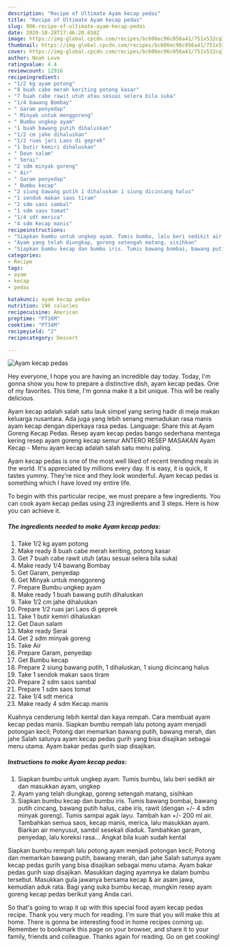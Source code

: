```yaml
---
description: "Recipe of Ultimate Ayam kecap pedas"
title: "Recipe of Ultimate Ayam kecap pedas"
slug: 906-recipe-of-ultimate-ayam-kecap-pedas
date: 2020-10-28T17:46:20.658Z
image: https://img-global.cpcdn.com/recipes/bc606ec96c056a41/751x532cq70/ayam-kecap-pedas-foto-resep-utama.jpg
thumbnail: https://img-global.cpcdn.com/recipes/bc606ec96c056a41/751x532cq70/ayam-kecap-pedas-foto-resep-utama.jpg
cover: https://img-global.cpcdn.com/recipes/bc606ec96c056a41/751x532cq70/ayam-kecap-pedas-foto-resep-utama.jpg
author: Noah Love
ratingvalue: 4.4
reviewcount: 12916
recipeingredient:
- "1/2 kg ayam potong"
- "8 buah cabe merah keriting potong kasar"
- "7 buah cabe rawit utuh atau sesuai selera bila suka"
- "1/4 bawang Bombay"
- " Garam penyedap"
- " Minyak untuk menggoreng"
- " Bumbu ungkep ayam"
- "1 buah bawang putih dihaluskan"
- "1/2 cm jahe dihaluskan"
- "1/2 ruas jari Laos di geprek"
- "1 butir kemiri dihaluskan"
- " Daun salam"
- " Serai"
- "2 sdm minyak goreng"
- " Air"
- " Garam penyedap"
- " Bumbu kecap"
- "2 siung bawang putih 1 dihaluskan 1 siung dicincang halus"
- "1 sendok makan saos tiram"
- "2 sdm saos sambal"
- "1 sdm saos tomat"
- "1/4 sdt merica"
- "4 sdm Kecap manis"
recipeinstructions:
- "Siapkan bumbu untuk ungkep ayam. Tumis bumbu, lalu beri sedikit air dan masukkan ayam, ungkep"
- "Ayam yang telah diungkap, goreng setengah matang, sisihkan"
- "Siapkan bumbu kecap dan bumbu iris. Tumis bawang bombai, bawang putih cincang, bawang putih halus, cabe iris, rawit (dengan +/- 4 sdm minyak goreng). Tumis sampai agak layu. Tambah kan +/- 200 ml air. Tambahkan semua saos, kecap manis, merica, lalu masukkan ayam. Biarkan air menyusut, sambil sesekali diaduk. Tambahkan garam, penyedap, lalu koreksi rasa... Angkat bila kuah sudah kental"
categories:
- Recipe
tags:
- ayam
- kecap
- pedas

katakunci: ayam kecap pedas 
nutrition: 196 calories
recipecuisine: American
preptime: "PT16M"
cooktime: "PT34M"
recipeyield: "2"
recipecategory: Dessert

---
```



![Ayam kecap pedas](https://img-global.cpcdn.com/recipes/bc606ec96c056a41/751x532cq70/ayam-kecap-pedas-foto-resep-utama.jpg)

Hey everyone, I hope you are having an incredible day today. Today, I'm gonna show you how to prepare a distinctive dish, ayam kecap pedas. One of my favorites. This time, I'm gonna make it a bit unique. This will be really delicious.

Ayam kecap adalah salah satu lauk simpel yang sering hadir di meja makan keluarga nusantara. Ada juga yang lebih senang memadukan rasa manis ayam kecap dengan diperkaya rasa pedas. Language: Share this at Ayam Goreng Kecap Pedas. Resep ayam kecap pedas bango sederhana mentega kering resep ayam goreng kecap semur ANTERO RESEP MASAKAN Ayam Kecap - Menu ayam kecap adalah salah satu menu paling.

Ayam kecap pedas is one of the most well liked of recent trending meals in the world. It's appreciated by millions every day. It is easy, it is quick, it tastes yummy. They're nice and they look wonderful. Ayam kecap pedas is something which I have loved my entire life.


To begin with this particular recipe, we must prepare a few ingredients. You can cook ayam kecap pedas using 23 ingredients and 3 steps. Here is how you can achieve it.

<!--inarticleads1-->

##### The ingredients needed to make Ayam kecap pedas:

1. Take 1/2 kg ayam potong
1. Make ready 8 buah cabe merah keriting, potong kasar
1. Get 7 buah cabe rawit utuh (atau sesuai selera bila suka)
1. Make ready 1/4 bawang Bombay
1. Get  Garam, penyedap
1. Get  Minyak untuk menggoreng
1. Prepare  Bumbu ungkep ayam
1. Make ready 1 buah bawang putih dihaluskan
1. Take 1/2 cm jahe dihaluskan
1. Prepare 1/2 ruas jari Laos di geprek
1. Take 1 butir kemiri dihaluskan
1. Get  Daun salam
1. Make ready  Serai
1. Get 2 sdm minyak goreng
1. Take  Air
1. Prepare  Garam, penyedap
1. Get  Bumbu kecap
1. Prepare 2 siung bawang putih, 1 dihaluskan, 1 siung dicincang halus
1. Take 1 sendok makan saos tiram
1. Prepare 2 sdm saos sambal
1. Prepare 1 sdm saos tomat
1. Take 1/4 sdt merica
1. Make ready 4 sdm Kecap manis


Kuahnya cenderung lebih kental dan kaya rempah. Cara membuat ayam kecap pedas manis. Siapkan bumbu rempah lalu potong ayam menjadi potongan kecil; Potong dan memarkan bawang putih, bawang merah, dan jahe Salah satunya ayam kecap pedas gurih yang bisa disajikan sebagai menu utama. Ayam bakar pedas gurih siap disajikan. 

<!--inarticleads2-->

##### Instructions to make Ayam kecap pedas:

1. Siapkan bumbu untuk ungkep ayam. Tumis bumbu, lalu beri sedikit air dan masukkan ayam, ungkep
1. Ayam yang telah diungkap, goreng setengah matang, sisihkan
1. Siapkan bumbu kecap dan bumbu iris. Tumis bawang bombai, bawang putih cincang, bawang putih halus, cabe iris, rawit (dengan +/- 4 sdm minyak goreng). Tumis sampai agak layu. Tambah kan +/- 200 ml air. Tambahkan semua saos, kecap manis, merica, lalu masukkan ayam. Biarkan air menyusut, sambil sesekali diaduk. Tambahkan garam, penyedap, lalu koreksi rasa... Angkat bila kuah sudah kental


Siapkan bumbu rempah lalu potong ayam menjadi potongan kecil; Potong dan memarkan bawang putih, bawang merah, dan jahe Salah satunya ayam kecap pedas gurih yang bisa disajikan sebagai menu utama. Ayam bakar pedas gurih siap disajikan. Masukkan daging ayamnya ke dalam bumbu tersebut. Masukkan gula jawanya bersama kecap &amp; air asam jawa, kemudian aduk rata. Bagi yang suka bumbu kecap, mungkin resep ayam goreng kecap pedas berikut yang Anda cari. 

So that's going to wrap it up with this special food ayam kecap pedas recipe. Thank you very much for reading. I'm sure that you will make this at home. There is gonna be interesting food in home recipes coming up. Remember to bookmark this page on your browser, and share it to your family, friends and colleague. Thanks again for reading. Go on get cooking!

